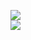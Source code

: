 [![](https://img.shields.io/badge/Made%20With-Github%20Spray-lightgrey.svg?style=for-the-badge&logo=github)](https://github.com/Annihil/github-spray#29658)  
[![](https://i.imgur.com/2DrTn0Z.gif)](https://github.com/Annihil/github-spray)